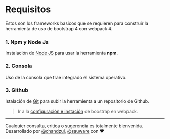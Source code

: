 # Requisitos

Estos son los frameworks basicos que se requieren para construir la herramienta de uso de bootstrap 4 con webpack 4.

### 1. Npm y Node Js

Instalación de [Node JS](https://nodejs.org/es/) para usar la herramienta **npm**.

### 2. Consola

Uso de la consola que trae integrado el sistema operativo.

### 3. Github

Istalación de [Git](https://git-scm.com/) para subir la herramienta a un repositorio de Github.

> Ir a la [configuración e instación](https://github.com/mayanfy/bootstrap-webpack-tutorial/blob/master/capitulos/2-bootpack/README.md) de boostrap en webpack.

***

Cualquier consulta, critica o sugerencia es totalmente bienvenida. Desarrollado por [@chandzul](https://chandzul.com), [@sauware](https://sauware.com) con :heart: